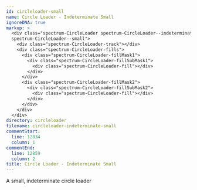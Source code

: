 ```yaml
---
id: circleloader-small
name: Circle Loader - Indeterminate Small
ignoreDNA: true
markup: >
  <div class="spectrum-CircleLoader spectrum-CircleLoader--indeterminate
  spectrum-CircleLoader--small">
    <div class="spectrum-CircleLoader-track"></div>
    <div class="spectrum-CircleLoader-fills">
      <div class="spectrum-CircleLoader-fillMask1">
        <div class="spectrum-CircleLoader-fillSubMask1">
          <div class="spectrum-CircleLoader-fill"></div>
        </div>
      </div>
      <div class="spectrum-CircleLoader-fillMask2">
        <div class="spectrum-CircleLoader-fillSubMask2">
          <div class="spectrum-CircleLoader-fill"></div>
        </div>
      </div>
    </div>
  </div>
directory: circleloader
filename: circleloader-indeterminate-small
commentStart:
  line: 12834
  column: 1
commentEnd:
  line: 12859
  column: 2
title: Circle Loader - Indeterminate Small
---
```

A small, indeterminate circle loader